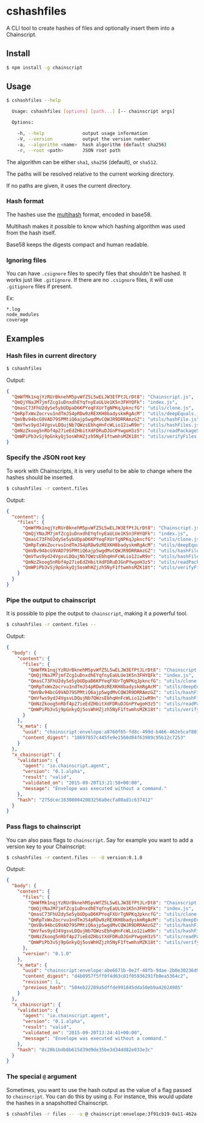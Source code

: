 # cshashfiles

A CLI tool to create hashes of files and optionally insert them into a
Chainscript.

## Install

```bash
$ npm install -g chainscript
```

## Usage

```bash
$ cshashfiles --help

  Usage: cshashfiles [options] [path...] [-- chainscript args]

  Options:

    -h, --help              output usage information
    -V, --version           output the version number
    -a, --algorithm <name>  hash algorithm (default sha256)
    -r, --root <path>       JSON root path
```

The algorithm can be either `sha1`, `sha256` (default), or `sha512`.

The paths will be resolved relative to the current working directory.

If no paths are given, it uses the current directory.

### Hash format

The hashes use the [multihash](https://github.com/jbenet/multihash) format,
encoded in base58.

Multihash makes it possible to know which hashing algorithm was used from the
hash itself.

Base58 keeps the digests compact and human readable.

### Ignoring files

You can have `.csignore` files to specify files that shouldn't be hashed. It
works just like `.gitignore`. If there are no `.csignore` files, it will use
`.gitignore` files if present.

Ex:

```
*.log
node_modules
coverage
```

## Examples

### Hash files in current directory

```bash
$ cshashfiles
```

Output:

```json
{
  "QmWfMk1nqjYzRUrBknehM5pvWfZ5L5wELJW3EfPtJLrDt8": "Chainscript.js",
  "QmQjYNaJM7jmfZcg1uDnxdhEYqfnyEaULUe1K5n3FHYQFk": "index.js",
  "QmasC73FhU2dySe5ybUDpaD6KPYeqFXUrTgNPKqJpkncfG": "utils/clone.js",
  "QmRpTxWxZocrvu1ndTmJS4pRDw9zREXKH8badyskmRgAcM": "utils/deepEquals.js",
  "QmVBv94bcG9VAD79SPMtiQ6ajp5wgdMvCQWJR9DRRAmzGZ": "utils/hashFile.js",
  "QmVfws9ydJ4VgsvLDQujNb7QWzsEbhqHnFcWLio12iwR9n": "utils/hashFiles.js",
  "QmNzZkoog5nRbf4p27ieEdZHbitXdFDRuDJGnPYwgoH3z5": "utils/readPackageSync.js",
  "QmWPiPb3vSj9pGnkyQj5osWhHZjzh5NyF1ftwmhsMZK18t": "utils/verifyFiles.js"
}
```

### Specify the JSON root key

To work with Chainscripts, it is very useful to be able to change where the
hashes should be inserted.

```bash
$ cshashfiles -r content.files
```

Output:

```json
{
  "content": {
    "files": {
      "QmWfMk1nqjYzRUrBknehM5pvWfZ5L5wELJW3EfPtJLrDt8": "Chainscript.js",
      "QmQjYNaJM7jmfZcg1uDnxdhEYqfnyEaULUe1K5n3FHYQFk": "index.js",
      "QmasC73FhU2dySe5ybUDpaD6KPYeqFXUrTgNPKqJpkncfG": "utils/clone.js",
      "QmRpTxWxZocrvu1ndTmJS4pRDw9zREXKH8badyskmRgAcM": "utils/deepEquals.js",
      "QmVBv94bcG9VAD79SPMtiQ6ajp5wgdMvCQWJR9DRRAmzGZ": "utils/hashFile.js",
      "QmVfws9ydJ4VgsvLDQujNb7QWzsEbhqHnFcWLio12iwR9n": "utils/hashFiles.js",
      "QmNzZkoog5nRbf4p27ieEdZHbitXdFDRuDJGnPYwgoH3z5": "utils/readPackageSync.js",
      "QmWPiPb3vSj9pGnkyQj5osWhHZjzh5NyF1ftwmhsMZK18t": "utils/verifyFiles.js"
    }
  }
}
```

### Pipe the output to chainscript

It is possible to pipe the output to `chainscript`, making it a powerful tool.

```bash
$ cshashfiles -r content.files --
```

Output:

```json
{
  "body": {
    "content": {
      "files": {
        "QmWfMk1nqjYzRUrBknehM5pvWfZ5L5wELJW3EfPtJLrDt8": "Chainscript.js",
        "QmQjYNaJM7jmfZcg1uDnxdhEYqfnyEaULUe1K5n3FHYQFk": "index.js",
        "QmasC73FhU2dySe5ybUDpaD6KPYeqFXUrTgNPKqJpkncfG": "utils/clone.js",
        "QmRpTxWxZocrvu1ndTmJS4pRDw9zREXKH8badyskmRgAcM": "utils/deepEquals.js",
        "QmVBv94bcG9VAD79SPMtiQ6ajp5wgdMvCQWJR9DRRAmzGZ": "utils/hashFile.js",
        "QmVfws9ydJ4VgsvLDQujNb7QWzsEbhqHnFcWLio12iwR9n": "utils/hashFiles.js",
        "QmNzZkoog5nRbf4p27ieEdZHbitXdFDRuDJGnPYwgoH3z5": "utils/readPackageSync.js",
        "QmWPiPb3vSj9pGnkyQj5osWhHZjzh5NyF1ftwmhsMZK18t": "utils/verifyFiles.js"
      }
    },
    "x_meta": {
      "uuid": "chainscript:envelope:a8760f65-fd8c-499d-b466-462e5caf801e",
      "content_digest": "18697857c445fe9e1560d04f63989c95b12c7253"
    }
  },
  "x_chainscript": {
    "validation": {
      "agent": "io.chainscript.agent",
      "version": "0.1.alpha",
      "result": "valid",
      "validated_on": "2015-09-20T13:21:58+00:00",
      "message": "Envelope was executed without a command."
    },
    "hash": "275dcec163080042083256a0ecfa80ad1c637412"
  }
}
```

### Pass flags to chainscript

You can also pass flags to `chainscript`. Say for example you want to add a
version key to your Chainscript:

```bash
$ cshashfiles -r content.files -- -U version:0.1.0
```

Output:

```json
{
  "body": {
    "content": {
      "files": {
        "QmWfMk1nqjYzRUrBknehM5pvWfZ5L5wELJW3EfPtJLrDt8": "Chainscript.js",
        "QmQjYNaJM7jmfZcg1uDnxdhEYqfnyEaULUe1K5n3FHYQFk": "index.js",
        "QmasC73FhU2dySe5ybUDpaD6KPYeqFXUrTgNPKqJpkncfG": "utils/clone.js",
        "QmRpTxWxZocrvu1ndTmJS4pRDw9zREXKH8badyskmRgAcM": "utils/deepEquals.js",
        "QmVBv94bcG9VAD79SPMtiQ6ajp5wgdMvCQWJR9DRRAmzGZ": "utils/hashFile.js",
        "QmVfws9ydJ4VgsvLDQujNb7QWzsEbhqHnFcWLio12iwR9n": "utils/hashFiles.js",
        "QmNzZkoog5nRbf4p27ieEdZHbitXdFDRuDJGnPYwgoH3z5": "utils/readPackageSync.js",
        "QmWPiPb3vSj9pGnkyQj5osWhHZjzh5NyF1ftwmhsMZK18t": "utils/verifyFiles.js"
      },
      "version": "0.1.0"
    },
    "x_meta": {
      "uuid": "chainscript:envelope:abe6671b-0e2f-48fb-9dae-2b0e30236d91",
      "content_digest": "d4b0957f5ff0f4d63c81f05936291fb0ea5364c2",
      "revision": 1,
      "previous_hash": "504eb22289a5dffde991845dda50eb9a42624985"
    }
  },
  "x_chainscript": {
    "validation": {
      "agent": "io.chainscript.agent",
      "version": "0.1.alpha",
      "result": "valid",
      "validated_on": "2015-09-20T13:24:41+00:00",
      "message": "Envelope was executed without a command."
    },
    "hash": "8c20b1bdb8b615d39d9de35be3d34dd82e033e3c"
  }
}
```

### The special `@` argument

Sometimes, you want to use the hash output as the value of a flag passed to
`chainscript`. You can do this by using `@`. For instance, this would update
the hashes in a snapshotted Chainscript.

```bash
$ cshashfiles -r files -- -u @ chainscript:envelope:3f91cb19-0a11-462a-89ef-97894d24f70e
```
